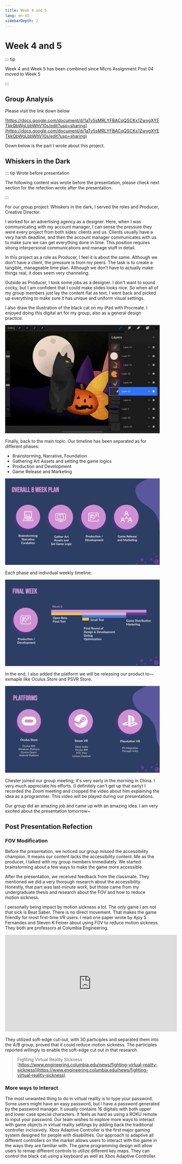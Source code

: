 ```yaml
---
title: Week 4 and 5
lang: en-US
sidebarDepth: 2
---
```


# Week 4 and 5

::: tip

Week 4 and Week 5 has been combined since Micro Assignment Post 04 moved to Week 5

:::

## Group Analysis

Please visit the link down below

[https://docs.google.com/document/d/1aTv5sMRLYFBACqQSCKx1ZwvgXYETkkQbWgLbbWhV10s/edit?usp=sharing](https://docs.google.com/document/d/1aTv5sMRLYFBACqQSCKx1ZwvgXYETkkQbWgLbbWhV10s/edit?usp=sharing)

Down below is the part I wrote about this project.

## Whiskers in the Dark

::: tip Wrote before presentation

The following content was wrote before the presentation, please check next section for the refection wrote after the presentation. 

:::

For our group project: Whiskers in the dark, I served the roles and Producer, Creative Director. 

I worked for an advertising agency as a designer. Here, when I was communicating with my account manager, I can sense the pressure they were every project from both sides: clients and us. Clients usually have a very harsh deadline, and then the account manager communicates with us to make sure we can get everything done in time. This position requires strong interpersonal communications and manage stuff in detail. 

In this project as a role as Producer, I feel it is about the same. Although we don't have a client, the pressure is from my peers. The task is to create a tangible, manageable time plan. Although we don't have to actually make things real, it does seem very channeling. 

Outside as Producer, I took some jobs as a designer. I don't want to sound cocky, but I am confident that I could make slides looks nice. So when all of my group members just lay the content flat as text, I went back and picked up everything to make sure it has unique and uniform visual settings. 

I also draw the illustration of the black cat on my iPad with Procreate. I enjoyed doing this digital art for my group, also as a general design practice. 

![](https://raw.githubusercontent.com/irwinchyi/imgbed/master/img/IMG_62139B1D7E14-1.jpeg)

Finally, back to the main topic. Our timeline has been separated as for different phases: 

- Brainstorming, Narrative, Foundation 
- Gathering Art Assets and setting the game logics
- Production and Development 
- Game Release and Marketing 

![](https://raw.githubusercontent.com/irwinchyi/imgbed/master/img/20201006012517.png)

Each phase and individual weekly timeline:

![](https://raw.githubusercontent.com/irwinchyi/imgbed/master/img/20201006012741.png)

In the end, I also added the platform we will be releasing our product to—exmaple like Oculus Store and PSVR Store. 

![](https://raw.githubusercontent.com/irwinchyi/imgbed/master/img/20201006012810.png)

Chester joined our group meeting; it's very early in the morning in China. I very much appreciate his efforts. (I definitely can't get up that early) I recorded the Zoom meeting and cropped the video about him explaining the idea as a programmer. This video will be played during our presentations. 

Our group did an amazing job and came up with an amazing idea. I am very excited about the presentation tomorrow~



## Post Presentation Refection

### FOV Modification

Before the presentation, we noticed our group missed the accessibility champion. It means our content lacks the accessibility content. Me as the producer, I talked with my group members immediately. We started brainstorming about a few ways to make the game more accessible. 

After the presentation, we received feedback from the classmate. They mentioned we did a very thorough research about the accessibility. Honestly, that part was last-minute work, but those came from my undergraduate thesis and research about the FOV and how to reduce motion sickness. 

I personally being impact by motion sickness a lot. The only game I am not that sick is Beat Saber. There is no direct movement. That makes the game friendly for most first-time VR users. I read one paper wrote by Ajoy S Fernandes and Steven K Feiner about using FOV to reduce motion sickness. They both are professors at Columbia Engineering. 

<iframe width="560" height="315" src="https://www.youtube.com/embed/lHzCmfuJYa4" frameborder="0" allow="accelerometer; autoplay; clipboard-write; encrypted-media; gyroscope; picture-in-picture" allowfullscreen></iframe>

They utilized soft-edge cut-out, with 30 participles and separated them into the A/B group, proved that it could reduce motion sickness. The participles reported willingly to enable the soft-edge cut out in that research. 

> Fighting Virtual Reality Sickness [https://www.engineering.columbia.edu/news/fighting-virtual-reality-sickness](https://www.engineering.columbia.edu/news/fighting-virtual-reality-sickness)



### More ways to Interact

The most unwanted thing to do in virtual reality is to type your password. Some users might have an easy password, but I have a password generated by the password manager. It usually contains 16 digitals with both upper and lower case special characters. It feels as hard as using a ROKU remote to input your password. 
Our team wishes to explore more ways to interact with game objects in virtual reality settings by adding back the traditional controller inclusively. 
Xbox Adaptive Controller is the first major gaming system designed for people with disabilities. Our approach to adaptive all different controllers on the market allows users to interact with the game in the ways they are familiar with. 
The game programming design will allow users to remap different controls to utilize different key maps. They can control the black cat using a keyboard as well as Xbox Adaptive Controller. 

